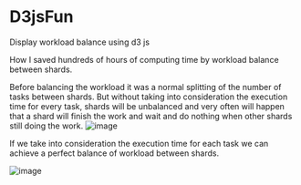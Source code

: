 # D3jsFun
Display workload balance using d3 js

How I saved hundreds of hours of computing time by workload balance between shards.

Before balancing the workload it was a normal splitting of the number of tasks between shards. But without taking into consideration the execution time for every task, shards will be unbalanced and very often will happen that a shard will finish the work and wait and do nothing when other shards still doing the work.
![image](https://user-images.githubusercontent.com/48862142/213881940-96970f93-167a-440b-98b0-c96a0b5506d1.png)

If we take into consideration the execution time for each task we can achieve a perfect balance of workload between shards.

![image](https://user-images.githubusercontent.com/48862142/213881950-126200d8-6034-4ccc-a858-4775f33553c1.png)
